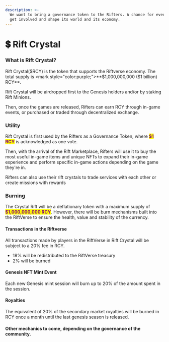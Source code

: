```yaml
---
description: >-
  We want to bring a governance token to the Rifters. A chance for everyone to
  get involved and shape its world and its economy.
---
```


# 💲 Rift Crystal

### What is Rift Crystal?&#x20;

Rift Crystal($RCY) is the token that supports the Riftverse economy. The total supply is <mark style="color:purple;">**$1,000,000,000 ($1 billion) RCY**</mark>.&#x20;

Rift Crystal will be airdropped first to the Genesis holders and/or by staking Rift Minions.&#x20;

Then, once the games are released, Rifters can earn RCY through in-game events, or purchased or traded through decentralized exchange.

### Utility

Rift Crystal is first used by the Rifters as a Governance Token, where <mark style="color:purple;">**$1 RCY**</mark> is acknowledged as one vote.&#x20;

Then, with the arrival of the Rift Marketplace, Rifters will use it to buy the most useful in-game items and unique NFTs to expand their in-game experience and perform specific in-game actions depending on the game they're in.&#x20;

Rifters can also use their rift crystals to trade services with each other or create missions with rewards

### Burning

The Crystal Rift will be a deflationary token with a maximum supply of <mark style="color:purple;">**$1,000,000,000 RCY**</mark>. However, there will be burn mechanisms built into the RiftVerse to ensure the health, value and stability of the currency.

#### Transactions in the Riftverse

All transactions made by players in the RiftVerse in Rift Crystal will be subject to a 20% fee in RCY.

* 18% will be redistributed to the RiftVerse treasury
* 2% will be burned

#### Genesis NFT Mint Event

Each new Genesis mint session will burn up to 20% of the amount spent in the session.&#x20;

#### Royalties

The equivalent of 20% of the secondary market royalties will be burned in RCY once a month until the last genesis season is released.

#### Other mechanics to come, depending on the governance of the community.
